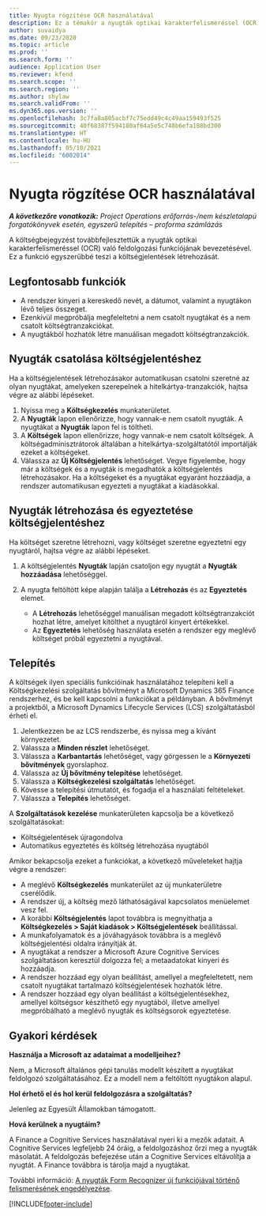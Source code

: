 ```yaml
---
title: Nyugta rögzítése OCR használatával
description: Ez a témakör a nyugták optikai karakterfelismeréssel (OCR) való feldolgozásáról nyújt információkat.
author: suvaidya
ms.date: 09/23/2020
ms.topic: article
ms.prod: ''
ms.search.form: ''
audience: Application User
ms.reviewer: kfend
ms.search.scope: ''
ms.search.region: ''
ms.author: shylaw
ms.search.validFrom: ''
ms.dyn365.ops.version: ''
ms.openlocfilehash: 3c7fa8a805acbf7c75edd49c4c49aa159493f525
ms.sourcegitcommit: 40f68387f594180af64a5e5c748b6efa188bd300
ms.translationtype: HT
ms.contentlocale: hu-HU
ms.lasthandoff: 05/10/2021
ms.locfileid: "6002014"
---
```

# <a name="capture-a-receipt-using-ocr"></a>Nyugta rögzítése OCR használatával

_**A következőre vonatkozik:** Project Operations erőforrás-/nem készletalapú forgatókönyvek esetén, egyszerű telepítés – proforma számlázás_

A költségbejegyzést továbbfejlesztettük a nyugták optikai karakterfelismeréssel (OCR) való feldolgozási funkciójának bevezetésével. Ez a funkció egyszerűbbé teszi a költségjelentések létrehozását.

## <a name="key-features"></a>Legfontosabb funkciók

- A rendszer kinyeri a kereskedő nevét, a dátumot, valamint a nyugtákon lévő teljes összeget.
- Ezenkívül megpróbálja megfeleltetni a nem csatolt nyugtákat és a nem csatolt költségtranzakciókat.
- A nyugtákból hozhatók létre manuálisan megadott költségtranzakciók.

## <a name="attach-receipts-to-an-expense-report"></a>Nyugták csatolása költségjelentéshez

Ha a költségjelentések létrehozásakor automatikusan csatolni szeretné az olyan nyugtákat, amelyeken szerepelnek a hitelkártya-tranzakciók, hajtsa végre az alábbi lépéseket.

  1. Nyissa meg a **Költségkezelés** munkaterületet.
  2. A **Nyugták** lapon ellenőrizze, hogy vannak-e nem csatolt nyugták. A nyugtákat a **Nyugták** lapon fel is töltheti.
  3. A **Költségek** lapon ellenőrizze, hogy vannak-e nem csatolt költségek. A költségadminisztrátorok általában a hitelkártya-szolgáltatótól importálják ezeket a költségeket.
  4. Válassza az **Új Költségjelentés** lehetőséget. Vegye figyelembe, hogy már a költségek és a nyugták is megadhatók a költségjelentés létrehozásakor. Ha a költségeket és a nyugtákat egyaránt hozzáadja, a rendszer automatikusan egyezteti a nyugtákat a kiadásokkal.

## <a name="create-or-match-receipts-to-an-expense-report"></a>Nyugták létrehozása és egyeztetése költségjelentéshez
Ha költséget szeretne létrehozni, vagy költséget szeretne egyeztetni egy nyugtáról, hajtsa végre az alábbi lépéseket.

  1. A költségjelentés **Nyugták** lapján csatoljon egy nyugtát a **Nyugták hozzáadása** lehetőséggel.
  2. A nyugta feltöltött képe alapján találja a **Létrehozás** és az **Egyeztetés** elemet.

      - A **Létrehozás** lehetőséggel manuálisan megadott költségtranzakciót hozhat létre, amelyet kitölthet a nyugtáról kinyert értékekkel.
      - Az **Egyeztetés** lehetőség használata esetén a rendszer egy meglévő költséget próbál egyeztetni a nyugtával.

## <a name="installation"></a>Telepítés

A költségek ilyen speciális funkcióinak használatához telepíteni kell a Költségkezelési szolgáltatás bővítményt a Microsoft Dynamics 365 Finance rendszerhez, és be kell kapcsolni a funkciókat a példányban. A bővítményt a projektből, a Microsoft Dynamics Lifecycle Services (LCS) szolgáltatásból érheti el.

1. Jelentkezzen be az LCS rendszerbe, és nyissa meg a kívánt környezetet.
2. Válassza a **Minden részlet** lehetőséget.
3. Válassza a **Karbantartás** lehetőséget, vagy görgessen le a **Környezeti bővítmények** gyorslaphoz.
4. Válassza az **Új bővítmény telepítése** lehetőséget.
5. Válassza a **Költségkezelési szolgáltatás** lehetőséget.
6. Kövesse a telepítési útmutatót, és fogadja el a használati feltételeket.
7. Válassza a **Telepítés** lehetőséget.

A **Szolgáltatások kezelése** munkaterületen kapcsolja be a következő szolgáltatásokat:

- Költségjelentések újragondolva
- Automatikus egyeztetés és költség létrehozása nyugtából

Amikor bekapcsolja ezeket a funkciókat, a következő műveleteket hajtja végre a rendszer:

- A meglévő **Költségkezelés** munkaterület az új munkaterületre cserélődik.
- A rendszer új, a költség mező láthatóságával kapcsolatos menüelemet vesz fel.
- A korábbi **Költségjelentés** lapot továbbra is megnyithatja a **Költségkezelés > Saját kiadások > Költségjelentések** beállítással.
- A munkafolyamatok és a jóváhagyások továbbra is a meglévő költségjelentési oldalra irányítják át.
- A nyugtákat a rendszer a Microsoft Azure Cognitive Services szolgáltatáson keresztül dolgozza fel; a metaadatokat kinyeri és hozzáadja.
- A rendszer hozzáad egy olyan beállítást, amellyel a megfeleltetett, nem csatolt nyugtákat tartalmazó költségjelentések hozhatók létre.
- A rendszer hozzáad egy olyan beállítást a költségjelentésekhez, amellyel költségsor készíthető egy nyugtából, illetve amellyel megpróbálható a meglévő nyugták és költségsorok egyeztetése.

## <a name="frequently-asked-questions"></a>Gyakori kérdések

**Használja a Microsoft az adataimat a modelljeihez?**

Nem, a Microsoft általános gépi tanulás modellt készített a nyugtákat feldolgozó szolgáltatásához. Ez a modell nem a feltöltött nyugtákon alapul.

**Hol érhető el és hol kerül feldolgozásra a szolgáltatás?**

Jelenleg az Egyesült Államokban támogatott.

**Hová kerülnek a nyugtáim?**

A Finance a Cognitive Services használatával nyeri ki a mezők adatait. A Cognitive Services legfeljebb 24 óráig, a feldolgozáshoz őrzi meg a nyugták másolatát. A feldolgozás befejezése után a Cognitive Services eltávolítja a nyugtát. A Finance továbbra is tárolja majd a nyugtákat.

További információ: [A nyugták Form Recognizer új funkciójával történő felismerésének engedélyezése](https://azure.microsoft.com/blog/enable-receipt-understanding-with-form-recognizer-s-new-capability/).


[!INCLUDE[footer-include](../includes/footer-banner.md)]
